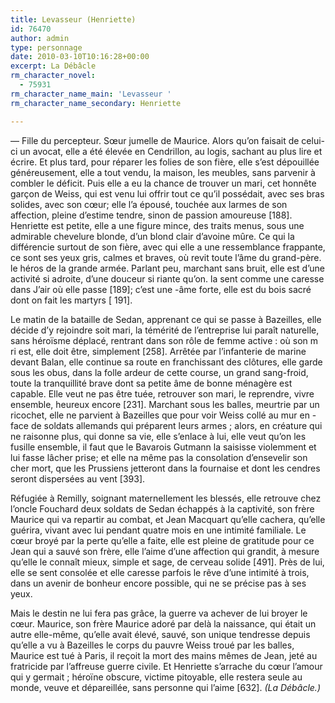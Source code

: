```yaml
---
title: Levasseur (Henriette)
id: 76470
author: admin
type: personnage
date: 2010-03-10T10:16:28+00:00
excerpt: La Débâcle
rm_character_novel:
  - 75931
rm_character_name_main: 'Levasseur '
rm_character_name_secondary: Henriette

---
```

— Fille du percepteur. Sœur jumelle de Maurice. Alors qu&rsquo;on faisait de celui-ci un avocat, elle a été élevée en Cendrillon, au logis, sachant au plus lire et écrire. Et plus tard, pour réparer les folies de son fière, elle s&rsquo;est dépouillée généreusement, elle a tout vendu, la maison, les meubles, sans parvenir à combler le déficit. Puis elle a eu la chance de trouver un mari, cet honnête garçon de Weiss, qui est venu lui offrir tout ce qu&rsquo;il possédait, avec ses bras solides, avec son cœur; elle l&rsquo;a épousé, touchée aux larmes de son affection, pleine d&rsquo;estime tendre, sinon de passion amoureuse [188]. Henriette est petite, elle a une figure mince, des traits menus, sous une admirable chevelure blonde, d&rsquo;un blond clair d&rsquo;avoine mûre. Ce qui la différencie surtout de son fière, avec qui elle a une ressemblance frappante, ce sont ses yeux gris, calmes et braves, où revit toute l&rsquo;âme du grand-père. le héros de la grande armée. Parlant peu, marchant sans bruit, elle est d&rsquo;une activité si adroite, d&rsquo;une douceur si riante qu&rsquo;on. la sent comme une caresse dans J&rsquo;air où elle passe [189]; c&rsquo;est une -âme forte, elle est du bois sacré dont on fait les martyrs [ 191].

Le matin de la bataille de Sedan, apprenant ce qui se passe à Bazeilles, elle décide d&rsquo;y rejoindre soit mari, la témérité de l&rsquo;entreprise lui paraît naturelle, sans héroïsme déplacé, rentrant dans son rôle de femme active : où son m ri est, elle doit être, simplement [258]. Arrêtée par l&rsquo;infanterie de marine devant Balan, elle continue sa route en franchissant des clôtures, elle garde sous les obus, dans la folle ardeur de cette course, un grand sang-froid, toute la tranquillité brave dont sa petite âme de bonne ménagère est capable. Elle veut ne pas être tuée, retrouver son mari, le reprendre, vivre ensemble, heureux encore [231]. Marchant sous les balles, meurtrie par un ricochet, elle ne parvient à Bazeilles que pour voir Weiss collé au mur en -face de soldats allemands qui préparent leurs armes ; alors, en créature qui ne raisonne plus, qui donne sa vie, elle s&rsquo;enlace à lui, elle veut qu&rsquo;on les fusille ensemble, il faut que le Bavarois Gutmann la saisisse violemment et lui fasse lâcher prise; et elle na même pas la consolation d&rsquo;ensevelir son cher mort, que les Prussiens jetteront dans la fournaise et dont les cendres seront dispersées au vent [393].

Réfugiée à Remilly, soignant maternellement les blessés, elle retrouve chez l&rsquo;oncle Fouchard deux soldats de Sedan échappés à la captivité, son frère Maurice qui va repartir au combat, et Jean Macquart qu&rsquo;elle cachera, qu&rsquo;elle guérira, vivant avec lui pendant quatre mois en une intimité familiale. Le cœur broyé par la perte qu&rsquo;elle a faite, elle est pleine de gratitude pour ce Jean qui a sauvé son frère, elle l&rsquo;aime d&rsquo;une affection qui grandit, à mesure qu&rsquo;elle le connaît mieux, simple et sage, de cerveau solide [491]. Près de lui, elle se sent consolée et elle caresse parfois le rêve d&rsquo;une intimité à trois, dans un avenir de bonheur encore possible, qui ne se précise pas à ses yeux.

Mais le destin ne lui fera pas grâce, la guerre va achever de lui broyer le cœur. Maurice, son frère Maurice adoré par delà la naissance, qui était un autre elle-même, qu&rsquo;elle avait élevé, sauvé, son unique tendresse depuis qu&rsquo;elle a vu à Bazeilles le corps du pauvre Weiss troué par les balles, Maurice est tué à Paris, il reçoit la mort des mains mêmes de Jean, jeté au fratricide par l&rsquo;affreuse guerre civile. Et Henriette s&rsquo;arrache du cœur l&rsquo;amour qui y germait ; héroïne obscure, victime pitoyable, elle restera seule au monde, veuve et dépareillée, sans personne qui l&rsquo;aime [632]. _(La Débâcle.)_